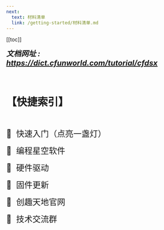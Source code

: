 ```yaml
---
next:
  text: 材料清单
  link: /getting-started/材料清单.md
---
```


[[toc]]
<br>

***<span style="font-size: 20px">文档网址 : &nbsp;&nbsp; https://dict.cfunworld.com/tutorial/cfdsx</span>***

<br>

# 【快捷索引】

<br>

<a href="https://www.bilibili.com/video/BV1rpziY3E2J/?spm_id_from=333.999.0.0&vd_source=d34a80bae9d64a0c5a0716bd47877802" style="font-size: 22px;text-decoration: none" target="_blank">🔎&nbsp; 快速入门（点亮一盏灯）</a>

<a href="https://cfunworld.com/#/product?id=0" style="font-size: 22px;text-decoration: none" target="_blank">🔎&nbsp; 编程星空软件</a>

<a href="https://dict.cfunworld.com/download/driver/%E5%BC%80%E6%BA%90%E5%A4%A7%E5%B8%88%E5%85%84%E9%A9%B1%E5%8A%A8.html" style="font-size: 22px;text-decoration: none" target="_blank">🔎&nbsp;  硬件驱动</a>

<a href="https://dict.cfunworld.com/download/firmware/%E5%BC%80%E6%BA%90%E5%A4%A7%E5%B8%88%E5%85%84%E5%9B%BA%E4%BB%B6.html" style="font-size: 22px;text-decoration: none" target="_blank">🔎&nbsp;  固件更新</a>

<a href="https://cfunworld.com" style="font-size: 22px;text-decoration: none" target="_blank">🔎&nbsp;  创趣天地官网</a>

<a href="https://dict.cfunworld.com/tutorial/cfdsx/getting-started/%E6%9C%8D%E5%8A%A1%E6%94%AF%E6%8C%81.html" style="font-size: 22px;text-decoration: none">🤖&nbsp;  技术交流群</a>
  
 